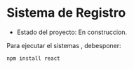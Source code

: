 <h1>Sistema de Registro</h1>

- Estado del proyecto: En construccion.

Para ejecutar el sistemas , debesponer:

``` npm install react ```
